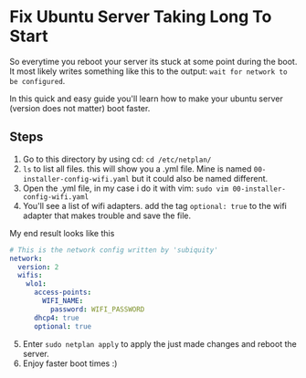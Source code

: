 # Fix Ubuntu Server Taking Long To Start

So everytime you reboot your server its stuck at some point during the boot. It most likely writes something like this to the output: `wait for network to be configured`.

In this quick and easy guide you'll learn how to make your ubuntu server (version does not matter) boot faster.

## Steps

1. Go to this directory by using cd: `cd /etc/netplan/`
2. `ls` to list all files. this will show you a .yml file. Mine is named `00-installer-config-wifi.yaml` but it could also be named different.
3. Open the .yml file, in my case i do it with vim: `sudo vim 00-installer-config-wifi.yaml`
4. You'll see a list of wifi adapters. add the tag `optional: true` to the wifi adapter that makes trouble and save the file.

My end result looks like this

```yml
# This is the network config written by 'subiquity'
network:
  version: 2
  wifis:
    wlo1:
      access-points:
        WIFI_NAME:
          password: WIFI_PASSWORD
      dhcp4: true
      optional: true                      
```

5. Enter `sudo netplan apply` to apply the just made changes and reboot the server.
6. Enjoy faster boot times :)
